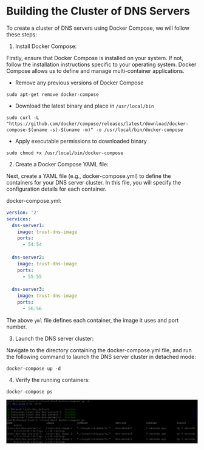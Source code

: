 # Building the Cluster of DNS Servers

To create a cluster of DNS servers using Docker Compose, we will follow these steps:

1. Install Docker Compose:

Firstly, ensure that Docker Compose is installed on your system. If not, follow the installation instructions specific to your operating system. Docker Compose allows us to define and manage multi-container applications.

- Remove any previous versions of Docker Compose
```shell
sudo apt-get remove docker-compose
```
- Download the latest binary and place in `/usr/local/bin`
```shell
sudo curl -L "https://github.com/docker/compose/releases/latest/download/docker-compose-$(uname -s)-$(uname -m)" -o /usr/local/bin/docker-compose
```
- Apply executable permissions to downloaded binary
```shell
sudo chmod +x /usr/local/bin/docker-compose
```

2. Create a Docker Compose YAML file:

Next, create a YAML file (e.g., docker-compose.yml) to define the containers for your DNS server cluster. In this file, you will specify the configuration details for each container.

docker-compose.yml:
```yml
version: '2'
services:
  dns-server1:
    image: trust-dns-image
    ports:
      - 54:54

  dns-server2:
    image: trust-dns-image
    ports:
      - 55:55

  dns-server3:
    image: trust-dns-image
    ports:
      - 56:56
```

The above `yml` file defines each container, the image it uses and port number.  

3. Launch the DNS server cluster:

Navigate to the directory containing the docker-compose.yml file, and run the following command to launch the DNS server cluster in detached mode:
```shell
docker-compose up -d
```
4. Verify the running containers:

```shell
docker-compose ps
```

![Cluster Running](../images/docker-compose.png)